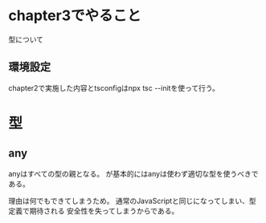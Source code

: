 # chapter3でやること
型について

## 環境設定
chapter2で実施した内容とtsconfigはnpx tsc --initを使って行う。

# 型
## any
anyはすべての型の親となる。
が基本的にはanyは使わず適切な型を使うべきである。

理由は何でもできてしまうため。
通常のJavaScriptと同じになってしまい、型定義で期待される
安全性を失ってしまうからである。